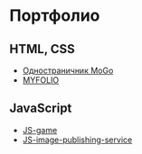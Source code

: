 # Портфолио

## HTML, CSS

* [Одностраничник MoGo](http://htmlpreview.github.io/?https://github.com/artienn/Portfolio/blob/master/htmlcss/mogo/index.html)
* [MYFOLIO](http://htmlpreview.github.io/?https://github.com/artienn/Portfolio/blob/master/htmlcss/myfolio/index.html)

## JavaScript

* [JS-game](http://htmlpreview.github.io/?https://github.com/artienn/Portfolio/blob/master/javascript/js-game/index.html)
* [JS-image-publishing-service](http://htmlpreview.github.io/?https://github.com/artienn/Portfolio/blob/master/javascript/js-image-publishing-service/index.html)
